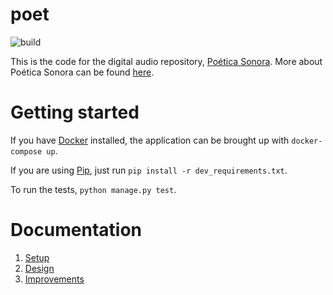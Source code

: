 # poet

![build](https://github.com/davlum/poet/workflows/test/badge.svg)

This is the code for the digital audio repository, [Poética Sonora](https://poeticasonora.me/). More about Poética Sonora can be found [here](https://poeticasonora.mx/).

# Getting started

If you have [Docker](https://www.docker.com/) installed, the application can be brought up with 
`docker-compose up`.

If you are using [Pip](https://packaging.python.org/tutorials/installing-packages/), just run 
`pip install -r dev_requirements.txt`.

To run the tests, `python manage.py test`.

# Documentation

1. [Setup](docs/setup.md)
2. [Design](docs/design.md)
3. [Improvements](docs/improvements.md)

